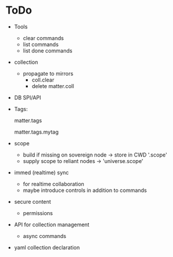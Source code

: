 ToDo
====

- Tools
    - clear commands
    - list commands
    - list done commands

- collection
    - propagate to mirrors
        - coll.clear 
        - delete matter.coll 

- DB SPI/API


- Tags:

    matter.tags
    
    matter.tags.mytag

- scope
    - build if missing on sovereign node -> store in CWD '.scope'
    - supply scope to reliant nodes -> 'universe.scope' 

- immed (realtime) sync 
    - for realtime collaboration
    - maybe introduce controls in addition to commands

- secure content
    - permissions
    
- API for collection management
    - async commands
    
- yaml collection declaration
